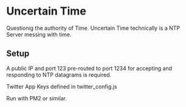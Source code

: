 # Uncertain Time

Questionig the authority of Time.
Uncertain Time technically is a  NTP Server messing with time. 

## Setup

A public IP and port 123 pre-routed to port 1234 for accepting and responding to NTP datagrams is required.

Twitter App Keys defined in twitter_config.js  

Run with PM2 or similar.
